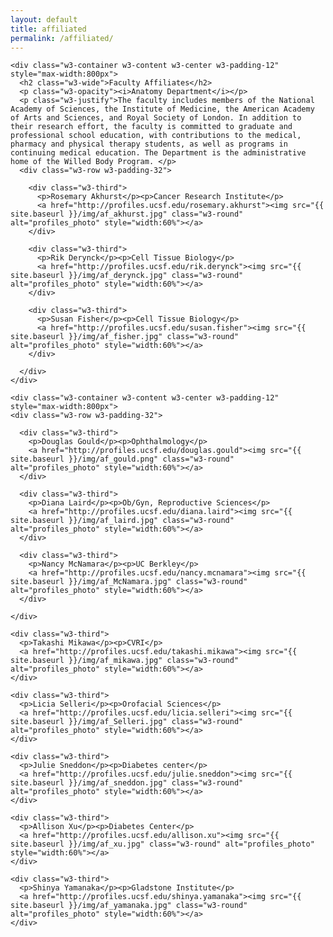 ```yaml
---
layout: default
title: affiliated
permalink: /affiliated/
---
```

<!-- Page content -->

<div class="w3-content w3-padding" style="max-width:1564px">

<!-- The Faculty Section -->
    <div class="w3-container w3-content w3-center w3-padding-12" style="max-width:800px">
      <h2 class="w3-wide">Faculty Affiliates</h2>
      <p class="w3-opacity"><i>Anatomy Department</i></p>
      <p class="w3-justify">The faculty includes members of the National Academy of Sciences, the Institute of Medicine, the American Academy of Arts and Sciences, and Royal Society of London. In addition to their research effort, the faculty is committed to graduate and professional school education, with contributions to the medical, pharmacy and physical therapy students, as well as programs in continuing medical education. The Department is the administrative home of the Willed Body Program. </p>
      <div class="w3-row w3-padding-32">

        <div class="w3-third">
          <p>Rosemary Akhurst</p><p>Cancer Research Institute</p>
          <a href="http://profiles.ucsf.edu/rosemary.akhurst"><img src="{{ site.baseurl }}/img/af_akhurst.jpg" class="w3-round" alt="profiles_photo" style="width:60%"></a>
        </div>

        <div class="w3-third">
          <p>Rik Derynck</p><p>Cell Tissue Biology</p>
          <a href="http://profiles.ucsf.edu/rik.derynck"><img src="{{ site.baseurl }}/img/af_derynck.jpg" class="w3-round" alt="profiles_photo" style="width:60%"></a>
        </div>

        <div class="w3-third">
          <p>Susan Fisher</p><p>Cell Tissue Biology</p>
          <a href="http://profiles.ucsf.edu/susan.fisher"><img src="{{ site.baseurl }}/img/af_fisher.jpg" class="w3-round" alt="profiles_photo" style="width:60%"></a>
        </div>

      </div>
    </div>

    <div class="w3-container w3-content w3-center w3-padding-12" style="max-width:800px">
    <div class="w3-row w3-padding-32">

      <div class="w3-third">
        <p>Douglas Gould</p><p>Ophthalmology</p>
        <a href="http://profiles.ucsf.edu/douglas.gould"><img src="{{ site.baseurl }}/img/af_gould.png" class="w3-round" alt="profiles_photo" style="width:60%"></a>
      </div>

      <div class="w3-third">
        <p>Diana Laird</p><p>Ob/Gyn, Reproductive Sciences</p>
        <a href="http://profiles.ucsf.edu/diana.laird"><img src="{{ site.baseurl }}/img/af_laird.jpg" class="w3-round" alt="profiles_photo" style="width:60%"></a>
      </div>

      <div class="w3-third">
        <p>Nancy McNamara</p><p>UC Berkley</p>
        <a href="http://profiles.ucsf.edu/nancy.mcnamara"><img src="{{ site.baseurl }}/img/af_McNamara.jpg" class="w3-round" alt="profiles_photo" style="width:60%"></a>
      </div>

    </div>
  </div>

  <div class="w3-container w3-content w3-center w3-padding-12" style="max-width:800px">
  <div class="w3-row w3-padding-32">

    <div class="w3-third">
      <p>Takashi Mikawa</p><p>CVRI</p>
      <a href="http://profiles.ucsf.edu/takashi.mikawa"><img src="{{ site.baseurl }}/img/af_mikawa.jpg" class="w3-round" alt="profiles_photo" style="width:60%"></a>
    </div>

    <div class="w3-third">
      <p>Licia Selleri</p><p>Orofacial Sciences</p>
      <a href="http://profiles.ucsf.edu/licia.selleri"><img src="{{ site.baseurl }}/img/af_Selleri.jpg" class="w3-round" alt="profiles_photo" style="width:60%"></a>
    </div>

    <div class="w3-third">
      <p>Julie Sneddon</p><p>Diabetes center</p>
      <a href="http://profiles.ucsf.edu/julie.sneddon"><img src="{{ site.baseurl }}/img/af_sneddon.jpg" class="w3-round" alt="profiles_photo" style="width:60%"></a>
    </div>

   </div>
  </div>

  <div class="w3-container w3-content w3-center w3-padding-12" style="max-width:800px">
  <div class="w3-row w3-padding-32">


    <div class="w3-third">
      <p>Allison Xu</p><p>Diabetes Center</p>
      <a href="http://profiles.ucsf.edu/allison.xu"><img src="{{ site.baseurl }}/img/af_xu.jpg" class="w3-round" alt="profiles_photo" style="width:60%"></a>
    </div>

    <div class="w3-third">
      <p>Shinya Yamanaka</p><p>Gladstone Institute</p>
      <a href="http://profiles.ucsf.edu/shinya.yamanaka"><img src="{{ site.baseurl }}/img/af_yamanaka.jpg" class="w3-round" alt="profiles_photo" style="width:60%"></a>
    </div>

   </div>
  </div>
